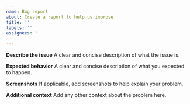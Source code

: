 ```yaml
---
name: Bug report
about: Create a report to help us improve
title: ''
labels: ''
assignees: ''

---
```


**Describe the issue**
A clear and concise description of what the issue is.

**Expected behavior**
A clear and concise description of what you expected to happen.

**Screenshots**
If applicable, add screenshots to help explain your problem.

**Additional context**
Add any other context about the problem here.
